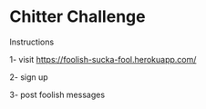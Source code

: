 Chitter Challenge
=================

Instructions

1- visit  https://foolish-sucka-fool.herokuapp.com/

2- sign up

3- post foolish messages
